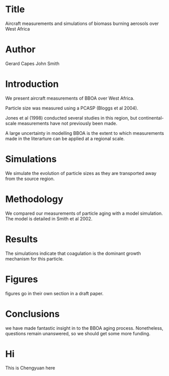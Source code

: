 # Title
Aircraft measurements and simulations of biomass burning aerosols over West Africa

# Author
Gerard Capes
John Smith

# Introduction
We present aircraft measurements of BBOA over West Africa.


Particle size was measured using a PCASP (Bloggs et al 2004).


Jones et al (1998) conducted several studies in this region, but continental-scale measurements have not previously been made.

A large uncertainty in modelling BBOA is the extent to which measurements made in the literarture can be applied at a regional scale.

# Simulations
We simulate the evolution of particle sizes as they are transported away from the source region. 

# Methodology
We compared our measurements of particle aging with a model simulation.
The model is detailed in Smith et al 2002.

# Results
The simulations indicate that coagulation is the dominant growth mechanism for this particle. 

# Figures
figures go in their own section in a draft paper.

# Conclusions
we have made fantastic insight in to the BBOA aging process.
Nonetheless, questions remain unanswered, so we should get some more funding.

# Hi
This is Chengyuan here

